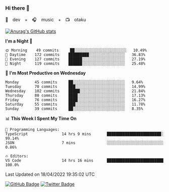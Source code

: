 ### Hi there 👋

🚀　dev　+　🎧　music　+　📺　otaku


[![Anurag's GitHub stats](https://github-readme-stats.vercel.app/api?username=koheitasaka&count_private=true&show_icons=true&theme=monokai)](https://github.com/koheitasaka/github-readme-stats)

<!--START_SECTION:waka-->
**I'm a Night 🦉** 

```text
🌞 Morning    49 commits     ██░░░░░░░░░░░░░░░░░░░░░░░   10.49% 
🌆 Daytime    172 commits    █████████░░░░░░░░░░░░░░░░   36.83% 
🌃 Evening    127 commits    ██████░░░░░░░░░░░░░░░░░░░   27.19% 
🌙 Night      119 commits    ██████░░░░░░░░░░░░░░░░░░░   25.48%

```
📅 **I'm Most Productive on Wednesday** 

```text
Monday       45 commits     ██░░░░░░░░░░░░░░░░░░░░░░░   9.64% 
Tuesday      70 commits     ███░░░░░░░░░░░░░░░░░░░░░░   14.99% 
Wednesday    102 commits    █████░░░░░░░░░░░░░░░░░░░░   21.84% 
Thursday     80 commits     ████░░░░░░░░░░░░░░░░░░░░░   17.13% 
Friday       76 commits     ████░░░░░░░░░░░░░░░░░░░░░   16.27% 
Saturday     55 commits     ███░░░░░░░░░░░░░░░░░░░░░░   11.78% 
Sunday       39 commits     ██░░░░░░░░░░░░░░░░░░░░░░░   8.35%

```


📊 **This Week I Spent My Time On** 

```text
💬 Programming Languages: 
TypeScript               14 hrs 9 mins       ████████████████████████░   99.14% 
JSON                     7 mins              ░░░░░░░░░░░░░░░░░░░░░░░░░   0.86%

🔥 Editors: 
VS Code                  14 hrs 16 mins      █████████████████████████   100.0%

```


 Last Updated on 18/04/2022 19:35:02 UTC
<!--END_SECTION:waka-->

[![GitHub Badge](https://img.shields.io/badge/GitHub-100000?style=for-the-badge&logo=github&logoColor=white)](https://github.com/koheitasaka)
[![Twitter Badge](https://img.shields.io/badge/Twitter-1DA1F2?style=for-the-badge&logo=twitter&logoColor=white)](https://twitter.com/sleep_asleep_)

